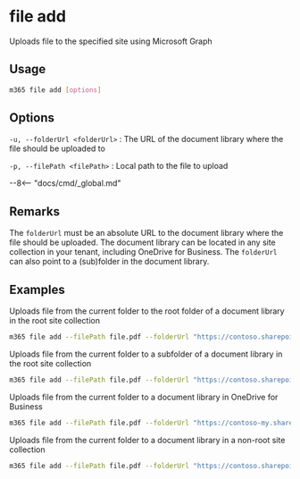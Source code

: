 # file add

Uploads file to the specified site using Microsoft Graph

## Usage

```sh
m365 file add [options]
```

## Options

`-u, --folderUrl <folderUrl>`
: The URL of the document library where the file should be uploaded to

`-p, --filePath <filePath>`
: Local path to the file to upload

--8<-- "docs/cmd/_global.md"

## Remarks

The `folderUrl` must be an absolute URL to the document library where the file should be uploaded. The document library can be located in any site collection in your tenant, including OneDrive for Business. The `folderUrl` can also point to a (sub)folder in the document library.

## Examples

Uploads file from the current folder to the root folder of a document library in the root site collection

```sh
m365 file add --filePath file.pdf --folderUrl "https://contoso.sharepoint.com/Shared Documents"
```

Uploads file from the current folder to a subfolder of a document library in the root site collection

```sh
m365 file add --filePath file.pdf --folderUrl "https://contoso.sharepoint.com/Shared Documents/Folder"
```

Uploads file from the current folder to a document library in OneDrive for Business

```sh
m365 file add --filePath file.pdf --folderUrl "https://contoso-my.sharepoint.com/personal/steve_contoso_com/Documents"
```

Uploads file from the current folder to a document library in a non-root site collection

```sh
m365 file add --filePath file.pdf --folderUrl "https://contoso.sharepoint.com/sites/Contoso/Shared Documents"
```
